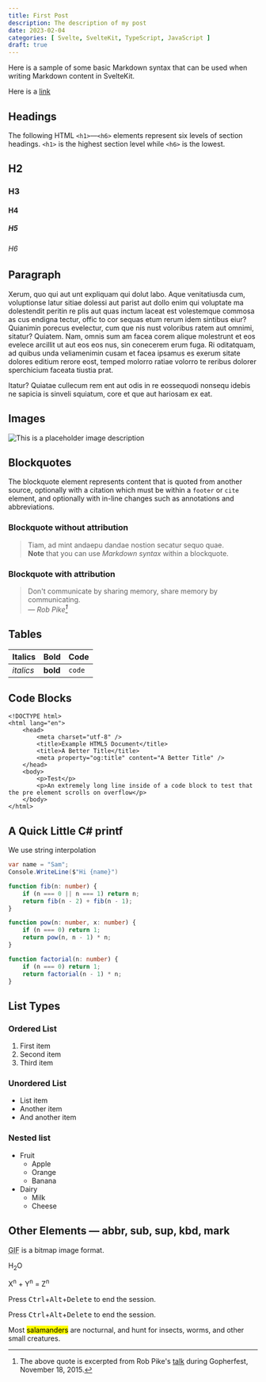 ```yaml
---
title: First Post
description: The description of my post
date: 2023-02-04
categories: [ Svelte, SvelteKit, TypeScript, JavaScript ]
draft: true
---
```


Here is a sample of some basic Markdown syntax that can be used when writing Markdown content in SvelteKit.

Here is a [link](#paragraph)

## Headings 

The following HTML `<h1>`—`<h6>` elements represent six levels of section
headings. `<h1>` is the highest section level while `<h6>` is the lowest.

## H2

### H3

#### H4

##### H5

###### H6

## Paragraph

Xerum, quo qui aut unt expliquam qui dolut labo. Aque venitatiusda cum,
voluptionse latur sitiae dolessi aut parist aut dollo enim qui voluptate ma
dolestendit peritin re plis aut quas inctum laceat est volestemque commosa as
cus endigna tectur, offic to cor sequas etum rerum idem sintibus eiur? Quianimin
porecus evelectur, cum que nis nust voloribus ratem aut omnimi, sitatur?
Quiatem. Nam, omnis sum am facea corem alique molestrunt et eos evelece arcillit
ut aut eos eos nus, sin conecerem erum fuga. Ri oditatquam, ad quibus unda
veliamenimin cusam et facea ipsamus es exerum sitate dolores editium rerore
eost, temped molorro ratiae volorro te reribus dolorer sperchicium faceata
tiustia prat.

Itatur? Quiatae cullecum rem ent aut odis in re eossequodi nonsequ idebis ne
sapicia is sinveli squiatum, core et que aut hariosam ex eat.

## Images

![This is a placeholder image description](/placeholder-social.jpg)

## Blockquotes

The blockquote element represents content that is quoted from another source,
optionally with a citation which must be within a `footer` or `cite` element,
and optionally with in-line changes such as annotations and abbreviations.

### Blockquote without attribution

> Tiam, ad mint andaepu dandae nostion secatur sequo quae.\
> **Note** that you can use _Markdown syntax_ within a blockquote.

### Blockquote with attribution

> Don't communicate by sharing memory, share memory by communicating.<br/> —
> <cite>Rob Pike[^1]</cite>

[^1]: The above quote is excerpted from Rob Pike's
[talk](https://www.youtube.com/watch?v=PAAkCSZUG1c) during Gopherfest, November
18, 2015.

## Tables

| Italics   | Bold     | Code   |
| --------- | -------- | ------ |
| _italics_ | **bold** | `code` |

## Code Blocks

```html:src/app.html__del:5__ins:6,7__mark:11
<!DOCTYPE html>
<html lang="en">
    <head>
        <meta charset="utf-8" />
        <title>Example HTML5 Document</title>
        <title>A Better Title</title>
        <meta property="og:title" content="A Better Title" />
    </head>
    <body>
        <p>Test</p>
        <p>An extremely long line inside of a code block to test that the pre element scrolls on overflow</p>
    </body>
</html>
```

## A Quick Little C# printf

We use string interpolation 

```c#:program.cs
var name = "Sam";
Console.WriteLine($"Hi {name}")
```

```typescript
function fib(n: number) {
    if (n === 0 || n === 1) return n;
    return fib(n - 2) + fib(n - 1);
}

function pow(n: number, x: number) {
    if (n === 0) return 1;
    return pow(n, n - 1) * n;
}

function factorial(n: number) {
    if (n === 0) return 1;
    return factorial(n - 1) * n;
}
```

## List Types

### Ordered List

1. First item
2. Second item
3. Third item

### Unordered List

- List item
- Another item
- And another item

### Nested list

- Fruit
    - Apple
    - Orange
    - Banana
- Dairy
    - Milk
    - Cheese

## Other Elements — abbr, sub, sup, kbd, mark

<abbr title="Graphics Interchange Format">GIF</abbr> is a bitmap image format.

H<sub>2</sub>O

X<sup>n</sup> + Y<sup>n</sup> = Z<sup>n</sup>

Press <kbd>Ctrl</kbd>+<kbd>Alt</kbd>+<kbd>Delete</kbd> to end the session.

Press <kbd>Ctrl</kbd>+<kbd>Alt</kbd>+<kbd>Delete</kbd> to end the session.

Most <mark>salamanders</mark> are nocturnal, and hunt for insects, worms, and
other small creatures.
